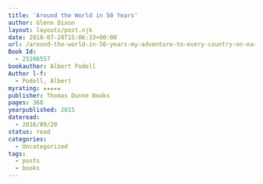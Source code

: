 ```yaml
---
title: 'Around the World in 50 Years'
author: Glenn Dixon
layout: layouts/post.njk
date: 2018-07-28T15:06:33+00:00
url: /around-the-world-in-50-years-my-adventure-to-every-country-on-earth/
Book Id:
  - 25206557
bookauthor: Albert Podell
Author l-f:
  - Podell, Albert
myrating: ★★★★★
publisher: Thomas Dunne Books
pages: 368
yearpublished: 2015
dateread:
  - 2016/09/20
status: read
categories:
  - Uncategorized
tags:
  - posts
  - books
---
```

